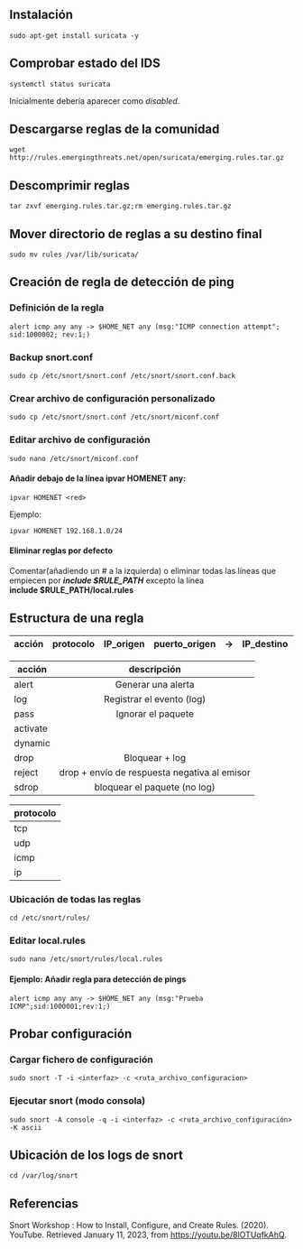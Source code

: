 
## Instalación
```
sudo apt-get install suricata -y
```

## Comprobar estado del IDS
```
systemctl status suricata
```
Inicialmente debería aparecer como _disabled_.

## Descargarse reglas de la comunidad
```
wget http://rules.emergingthreats.net/open/suricata/emerging.rules.tar.gz
```

## Descomprimir reglas
```
tar zxvf emerging.rules.tar.gz;rm emerging.rules.tar.gz
```

## Mover directorio de reglas a su destino final
```
sudo mv rules /var/lib/suricata/
```

## Creación de regla de detección de ping

### Definición de la regla

```
alert icmp any any -> $HOME_NET any (msg:"ICMP connection attempt"; sid:1000002; rev:1;)
```



### Backup snort.conf
```
sudo cp /etc/snort/snort.conf /etc/snort/snort.conf.back
```

### Crear archivo de configuración personalizado
```
sudo cp /etc/snort/snort.conf /etc/snort/miconf.conf
```

### Editar archivo de configuración
```
sudo nano /etc/snort/miconf.conf
```

#### Añadir debajo de la línea ipvar HOMENET any:
```
ipvar HOMENET <red>
```
Ejemplo:
```
ipvar HOMENET 192.168.1.0/24
```
#### Eliminar reglas por defecto
Comentar(añadiendo un # a la izquierda) o eliminar todas las líneas que empiecen por ___include $RULE_PATH___ excepto la línea 
<br>
__include $RULE_PATH/local.rules__

## Estructura de una regla
| acción        | protocolo | IP_origen | puerto_origen | -> | IP_destino | puerto_destino
| ------------- |:-------------:|:-------------:|:-------------:|:-------------:|:-------------:|:-------------:|

| acción|descripción|
| ------------- |:-------------:|
|alert| Generar una alerta|
|log| Registrar el evento (log)|
|pass|Ignorar el paquete|
|activate||
|dynamic||
|drop|Bloquear + log|
|reject|drop + envío de respuesta negativa al emisor|
|sdrop|bloquear el paquete (no log)|

| protocolo|
| ------------- |
|tcp|
|udp|
|icmp|
|ip|

### Ubicación de todas las reglas
```
cd /etc/snort/rules/
```

### Editar local.rules
```
sudo nano /etc/snort/rules/local.rules
```
#### Ejemplo: Añadir regla para detección de pings 
```
alert icmp any any -> $HOME_NET any (msg:"Prueba ICMP";sid:1000001;rev:1;)
```

## Probar configuración

### Cargar fichero de configuración
```
sudo snort -T -i <interfaz> -c <ruta_archivo_configuracion>
```
### Ejecutar snort (modo consola)

```
sudo snort -A console -q -i <interfaz> -c <ruta_archivo_configuración> -K ascii
```

## Ubicación de los logs de snort
```
cd /var/log/snort
```


Referencias
---
Snort Workshop : How to Install, Configure, and Create Rules. (2020). YouTube. Retrieved January 11, 2023, from https://youtu.be/8lOTUqfkAhQ. 
